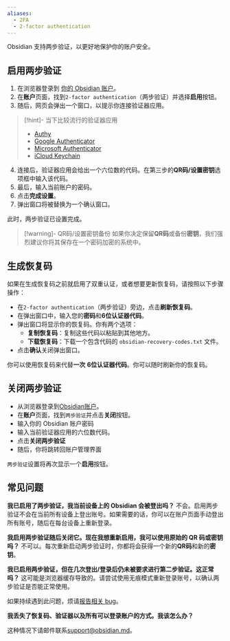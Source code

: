 ```yaml
---
aliases:
  - 2FA
  - 2-factor authentication
---
```


Obsidian 支持两步验证，以更好地保护你的账户安全。

## 启用两步验证


1. 在浏览器登录到 [你的 Obsidian 账户](https://obsidian.md/account)。
2. 在**账户**页面，找到`2-factor authentication`（两步验证）并选择**启用**按钮。
3. 随后，网页会弹出一个窗口，以提示你连接验证器应用。

> [!hint]- 当下比较流行的验证器应用
> - [Authy](https://authy.com)
> - [Google Authenticator](https://play.google.com/store/apps/details?id=com.google.android.apps.authenticator2)
> - [Microsoft Authenticator](https://www.microsoft.com/en-us/security/mobile-authenticator-app)
> - [iCloud Keychain](https://support.apple.com/en-gb/guide/iphone/ipha6173c19f/ios)

4. 连接后，验证器应用会给出一个六位数的代码。在第三步的**QR码/设置密钥**选项框中输入该代码。
5. 最后，输入当前账户的密码。
6. 点击**完成设置**。
7. 弹出窗口将被替换为一个确认窗口。

此时，两步验证已设置完成。

> [!warning]- QR码/设置密钥备份
> 如果你决定保留**QR码**或备份**密钥**，我们强烈建议你将其保存在一个密码加密的系统中。

## 生成恢复码

如果在生成恢复码之前就启用了双重认证，或者想要更新恢复码，请按照以下步骤操作：


- 在`2-factor authentication`（两步验证）旁边，点击**刷新恢复码**。
- 在弹出窗口中，输入您的**密码**和**6位认证器代码**。
- 弹出窗口将显示你的恢复码。你有两个选项：
    - **复制恢复码**：复制这些代码以粘贴到其他地方。
    - **下载恢复码**：下载一个包含代码的 `obsidian-recovery-codes.txt` 文件。
- 点击**确认**关闭弹出窗口。

你可以使用恢复码来代替**一次** **6位认证器代码**。你可以随时刷新你的恢复码。

## 关闭两步验证

- 从浏览器登录到[Obsidian账户](https://obsidian.md/account)。
- 在**账户**页面，找到`两步验证`并点击**关闭**按钮。
- 输入你的 Obsidian 账户密码
- 输入当前验证器应用的六位数代码。
- 点击**关闭两步验证**
- 随后，你将跳转回账户管理界面

`两步验证`设置将再次显示一个**启用**按钮。

## 常见问题

**我已启用了两步验证，我当前设备上的 Obsidian 会被登出吗？**
不会。启用两步验证不会在当前所有设备上登出账号。如果需要的话，你可以在账户页面手动登出所有账号，随后在每台设备上重新登录。

**我启用两步验证随后关闭它。现在我想重新启用，我可以使用原始的 QR 码或密钥吗？**
不可以。每次重新启动两步验证时，你都将会获得一个新的**QR码**和新的**密钥**。

**我已启用两步验证，但在几次登出/登录后仍未被要求进行第二步验证。这正常吗？**
这可能是浏览器缓存导致的。请尝试使用无痕模式重新登录账号，以确认两步验证是否能正常使用。

如果持续遇到此问题，烦请[报告相关 bug](https://forum.obsidian.md/c/bug-reports/7)。

**我丢失了恢复码、验证器以及所有可以登录账户的方式。我该怎么办？**

这种情况下请邮件联系[support@obsidian.md](mailto:support@obsidian.md?subject=I%20lost%20my%202FA)。
